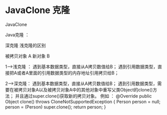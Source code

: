 # JavaClone 克隆
JavaClone

Java克隆 ： 

深克隆  浅克隆的区别

被拷贝对象 A 
新对象 B

1-->浅克隆 ：  遇到基本数据类型，直接从A拷贝数值给B；
              遇到引用数据类型，直接把A或者A里面的引用数据类型的内存地址引用拷贝给B；
              
2-->深克隆：   遇到基本数据类型，直接从A拷贝数值给B；
              遇到引用数据类型，需要在被拷贝对象A以及被拷贝对象A中的其他对象中重写父类Object的clone()方法；
              并且通过super.clone()获取新的拷贝对象。
              例如 ： 
              @Override
              public Object clone() throws CloneNotSupportedException
              {
                  Person person = null;
                  person = (Person) super.clone();
                  return person;
              }
